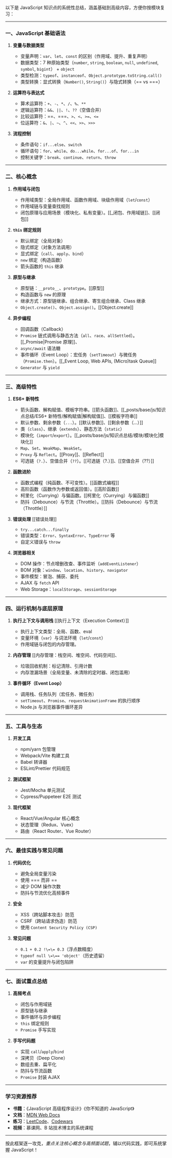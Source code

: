 以下是 JavaScript 知识点的系统性总结，涵盖基础到高级内容，方便你按模块复习：

---

### 一、JavaScript 基础语法

1. **变量与数据类型**

   - 变量声明：`var`、`let`、`const` 的区别（作用域、提升、重复声明）
   - 数据类型：7 种原始类型（`number`, `string`, `boolean`, `null`, `undefined`, `symbol`, `bigint`） + `object`
   - 类型检测：`typeof`、`instanceof`、`Object.prototype.toString.call()`
   - 类型转换：显式转换（`Number()`, `String()`）与隐式转换（\=\= vs \=\=\=）

2. **运算符与表达式**

   - 算术运算符：`+`、`-`、`*`、`/`、`%`、`**`
   - 逻辑运算符：`&&`、`||`、`!`、`??`（空值合并）
   - 比较运算符：\=\=、\=\=\=、`>`、`<`、`>=`、`<=`
   - 位运算符：`&`、`|`、`~`、`^`、`<<`、`>>`、`>>>`

3. **流程控制**
   - 条件语句：`if...else`、`switch`
   - 循环语句：`for`、`while`、`do...while`、`for...of`、`for...in`
   - 控制关键字：`break`、`continue`、`return`、`throw`

---

### 二、核心概念

1. **作用域与闭包**

   - 作用域类型：全局作用域、函数作用域、块级作用域（`let`/`const`）
   - 作用域链与变量查找规则
   - 闭包原理与应用场景（模块化、私有变量）。[[_闭包、作用域链]]、[[闭包]]

2. **`this` 绑定规则**

   - 默认绑定（全局对象）
   - 隐式绑定（对象方法调用）
   - 显式绑定（`call`、`apply`、`bind`）
   - `new` 绑定（构造函数）
   - 箭头函数的 `this` 继承

3. **原型与继承**

   - 原型链：`__proto__`、`prototype`。[[原型]]
   - 构造函数与 `new` 的原理
   - 继承方式：原型链继承、组合继承、寄生组合继承、Class 继承
   - `Object.create()`、`Object.assign()`。[[Object.create]]

4. **异步编程**
   - 回调函数（Callback）
   - `Promise` 链式调用与静态方法（`all`、`race`、`allSettled`）。[[_Promise|Promise 原理]]、
   - `async/await` 语法糖
   - 事件循环（Event Loop）：宏任务（`setTimeout`）与微任务（`Promise.then`）。[[_Event Loop, Web APIs, (Micro)task Queue]]
   - `Generator` 与 `yield`

---

### 三、高级特性

1. **ES6+ 新特性**

   - 箭头函数、解构赋值、模板字符串。[[箭头函数]]、[[_posts/base/js/知识点总结/ES6+ 新特性/解构赋值|解构赋值]]、[[模板字符串]]
   - 默认参数、剩余参数（`...`）。[[默认参数]]、[[剩余参数（...）]]
   - 类（`class`）、继承（`extends`）、静态方法（`static`）
   - 模块化（`import`/`export`）。[[_posts/base/js/知识点总结/模块/模块化|模块化]]
   - `Map`、`Set`、`WeakMap`、`WeakSet`。
   - `Proxy` 与 `Reflect`。[[Proxy]]、[[Reflect]]
   - 可选链（`?.`）、空值合并（`??`）。[[可选链（?.）]]、[[空值合并（??）]]

2. **函数进阶**

   - 函数式编程（纯函数、不可变性）。[[函数式编程]]
   - 高阶函数（函数作为参数或返回值）。[[高阶函数]]
   - 柯里化（Currying）与偏函数。[[柯里化（Currying）与偏函数]]
   - 防抖（Debounce）与节流（Throttle）。[[防抖（Debounce）与节流（Throttle）]]

3. **错误处理**
[[错误处理]]
   - `try...catch...finally`
   - 错误类型：`Error`、`SyntaxError`、`TypeError` 等
   - 自定义错误与 `throw`

4. **浏览器相关**
   - DOM 操作：节点增删改查、事件监听（`addEventListener`）
   - BOM 对象：`window`、`location`、`history`、`navigator`
   - 事件模型：冒泡、捕获、委托
   - AJAX 与 `fetch` API
   - Web Storage：`localStorage`、`sessionStorage`

---

### 四、运行机制与底层原理

1. **执行上下文与调用栈**
[[执行上下文（Execution Context）]]
   - 执行上下文类型：全局、函数、eval
   - 变量环境（`var`）与词法环境（`let`/`const`）
   - 作用域链与闭包的内存管理。

2. **内存管理**
[[内存管理：栈空间、堆空间、代码空间]]、
   - 垃圾回收机制：标记清除、引用计数
   - 内存泄漏场景（全局变量、未清除的定时器、闭包滥用）

3. **事件循环（Event Loop）**
   - 调用栈、任务队列（宏任务、微任务）
   - `setTimeout`、`Promise`、`requestAnimationFrame` 的执行顺序
   - Node.js 与浏览器事件循环差异

---

### 五、工具与生态

1. **开发工具**

   - npm/yarn 包管理
   - Webpack/Vite 构建工具
   - Babel 转译器
   - ESLint/Prettier 代码规范

2. **测试框架**

   - Jest/Mocha 单元测试
   - Cypress/Puppeteer E2E 测试

3. **现代框架**
   - React/Vue/Angular 核心概念
   - 状态管理（Redux、Vuex）
   - 路由（React Router、Vue Router）

---

### 六、最佳实践与常见问题

1. **代码优化**

   - 避免全局变量污染
   - 使用 \=\=\= 而非 \=\=
   - 减少 DOM 操作次数
   - 防抖与节流优化高频事件

2. **安全**

   - XSS（跨站脚本攻击）防范
   - CSRF（跨站请求伪造）防范
   - 使用 `Content Security Policy (CSP)`

3. **常见问题**
   - `0.1 + 0.2 !\=\= 0.3`（浮点数精度）
   - `typeof null \=\== 'object'`（历史遗留）
   - `var` 的变量提升与闭包陷阱

---

### 七、面试重点总结

1. **高频考点**

   - 闭包与作用域链
   - 原型链与继承
   - 事件循环与异步编程
   - `this` 绑定规则
   - `Promise` 手写实现

2. **手写代码题**
   - 实现 `call`/`apply`/`bind`
   - 深拷贝（Deep Clone）
   - 数组去重、扁平化
   - 防抖与节流函数
   - `Promise` 封装 AJAX

---

### 学习资源推荐

- **书籍**：《JavaScript 高级程序设计》《你不知道的 JavaScript》
- **文档**：[MDN Web Docs](https://developer.mozilla.org/zh-CN/)
- **练习**：[LeetCode](https://leetcode.com/)、[Codewars](https://www.codewars.com/)
- **视频**：慕课网、B 站技术博主的系统课程

---

按此框架逐一攻克，*重点关注核心概念与高频面试题*，辅以代码实践，即可系统掌握 JavaScript！
